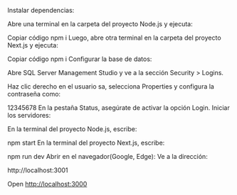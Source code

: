Instalar dependencias:

Abre una terminal en la carpeta del proyecto Node.js y ejecuta:

Copiar código
npm i
Luego, abre otra terminal en la carpeta del proyecto Next.js y ejecuta:

Copiar código
npm i
Configurar la base de datos:

Abre SQL Server Management Studio y ve a la sección Security > Logins.

Haz clic derecho en el usuario sa, selecciona Properties y configura la contraseña como:


12345678
En la pestaña Status, asegúrate de activar la opción Login.
Iniciar los servidores:

En la terminal del proyecto Node.js, escribe:


npm start
En la terminal del proyecto Next.js, escribe:


npm run dev
Abrir en el navegador(Google, Edge):
Ve a la dirección:


http://localhost:3001




Open [http://localhost:3000](http://localhost:3000)
